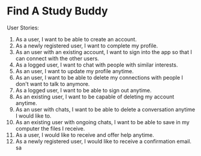 # Find A Study Buddy

User Stories:
1. As a user, I want to be able to create an account.
2. As a newly registered user, I want to complete my profile.
3. As an user with an existing account, I want to sign into the app so that I can connect with the other users.
4. As a logged user, I want to chat with people with similar interests.
5. As an user, I want to update my profile anytime.
6. As an user, I want to be able to delete my connections with people I don't want to talk to anymore.
7. As a logged user, I want to be able to sign out anytime.
8. As an existing user, I want to be capable of deleting my account anytime.
9. As an user with chats, I want to be able to delete a conversation anytime I would like to.
10. As an existing user with ongoing chats, I want to be able to save in my computer the files I receive.
11. As a user, I would like to receive and offer help anytime.
12. As a newly registered user, I would like to receive a confirmation email.
sa
